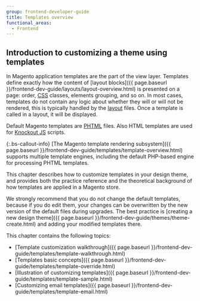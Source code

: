 ```yaml
---
group: frontend-developer-guide
title: Templates overview
functional_areas:
  - Frontend
---
```


## Introduction to customizing a theme using templates

In Magento application templates are the part of the view layer. Templates define exactly how the content of [layout blocks]({{ page.baseurl }}/frontend-dev-guide/layouts/layout-overview.html) is presented on a page: order, [CSS](https://glossary.magento.com/css) classes, elements grouping, and so on.
In most cases, templates do not contain any logic about whether they will or will not be rendered, this is typically handled by the [layout](https://glossary.magento.com/layout) files. Once a template is called in a layout, it will be displayed.

Default Magento templates are [PHTML](https://glossary.magento.com/phtml) files. Also HTML templates are used for [Knockout JS](http://knockoutjs.com/index.html) scripts.

{:.bs-callout-info}
[The Magento template rendering subsystem]({{ page.baseurl }}/frontend-dev-guide/templates/template-overview.html) supports multiple template engines, including the default PHP-based engine for processing PHTML templates.

This chapter describes how to customize templates in your design theme, and provides both the practice reference and the theoretical background of how templates are applied in a Magento store.

We strongly recommend that you do not change the default templates, because if you do edit them, your changes can be overwritten by the new version of the default files during upgrades.
The best practice is [creating a new design theme]({{ page.baseurl }}/frontend-dev-guide/themes/theme-create.html) and adding your modified templates there.

This chapter contains the following topics:

*  [Template customization walkthrough]({{ page.baseurl }}/frontend-dev-guide/templates/template-walkthrough.html)
*  [Templates basic concepts]({{ page.baseurl }}/frontend-dev-guide/templates/template-override.html)
*  [Illustration of customizing templates]({{ page.baseurl }}/frontend-dev-guide/templates/template-sample.html)
*  [Customizing email templates]({{ page.baseurl }}/frontend-dev-guide/templates/template-email.html)

